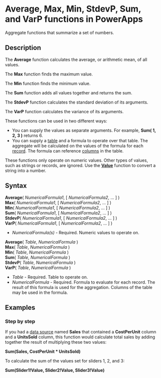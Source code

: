 <properties
	pageTitle="PowerApps: Average, Max, Min, StdevP, Sum, and VarP functions"
	description="Reference information for the Average, Max, Min, StdevP, Sum, and VarP functions in PowerApps, including syntax and examples"
	services=""
	suite="powerapps"
	documentationCenter="na"
	authors="gregli-msft"
	manager="dwrede"
	editor=""
	tags=""/>

<tags
   ms.service="powerapps"
   ms.devlang="na"
   ms.topic="article"
   ms.tgt_pltfrm="na"
   ms.workload="na"
   ms.date="11/07/2015"
   ms.author="gregli"/>

# Average, Max, Min, StdevP, Sum, and VarP functions in PowerApps #

Aggregate functions that summarize a set of numbers.

## Description ##

The **Average** function calculates the average, or arithmetic mean, of all values.

The **Max** function finds the maximum value.

The **Min** function finds the minimum value.

The **Sum** function adds all values together and returns the sum.

The **StdevP** function calculates the standard deviation of its arguments.

The **VarP** function calculates the variance of its arguments.

These functions can be used in two different ways:

- You can supply the values as separate arguments.  For example, **Sum( 1, 2, 3 )** returns 6.
- You can supply a [table](working-with-tables.md) and a formula to operate over that table.  The aggregate will be calculated on the values of the formula for each [record](working-with-tables.md#records).  The formula can reference [columns](working-with-tables.md#columns) in the table.  

These functions only operate on numeric values.  Other types of values, such as strings or records, are ignored.  Use the **[Value](function-value.md)** function to convert a string into a number.   

## Syntax ##

**Average**( *NumericalFormula1*, [ *NumericalFormula2*, ... ] )<br>**Max**( *NumericalFormula1*, [ *NumericalFormula2*, ... ] )<br>**Min**( *NumericalFormula1*, [ *NumericalFormula2*, ... ] )<br>**Sum**( *NumericalFormula1*, [ *NumericalFormula2*, ... ] )<br>**StdevP**( *NumericalFormula1*, [ *NumericalFormula2*, ... ] )<br>**VarP**( *NumericalFormula1*, [ *NumericalFormula2*, ... ] )

- *NumericalFormula(s)* - Required.  Numeric values to operate on.

**Average**( *Table*, *NumericalFormula* )<br>**Max**( *Table*, *NumericalFormula* )<br>**Min**( *Table*, *NumericalFormula* )<br>**Sum**( *Table*, *NumericalFormula* )<br>**StdevP**( *Table*, *NumericalFormula* )<br>**VarP**( *Table*, *NumericalFormula* )

- *Table* - Required.  Table to operate on.
- *NumericalFormula* - Required. Formula to evaluate for each record. The result of this formula is used for the aggregation. Columns of the table may be used in the formula.  

## Examples ##

### Step by step ###

If you had a [data source](working-with-data-sources.md) named **Sales** that contained a **CostPerUnit** column and a **UnitsSold** column, this function would calculate total sales by adding together the result of multiplying these two values:

**Sum(Sales, CostPerUnit * UnitsSold)**

To calculate the sum of the values set for sliders 1, 2, and 3:

**Sum(Slider1!Value, Slider2!Value, Slider3!Value)**
